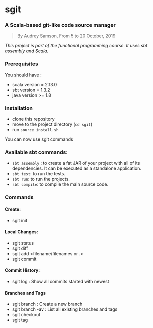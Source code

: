 # sgit

### A Scala-based git-like code source manager
>By Audrey Samson, From 5 to 20 October, 2019

*This project is part of the functional programming course. It uses sbt assembly and Scala.*

### Prerequisites
You should have :
* scala version = 2.13.0
* sbt version = 1.3.2
* java version >= 1.8 

### Installation
* clone this repository
* move to the project directory (```cd sgit```)
* run ```source install.sh```

You can now use sgit commands


### Available sbt commands:

* ```sbt assembly``` : to create a fat JAR of your project with all of its dependencies. It can be executed as a standalone application.
* ```sbt test```: to run the tests.
* ```sbt run```: to run the projects.
* ```sbt compile```: to compile the main source code.

### Commands
#### Create:
* sgit init

#### Local Changes:
* sgit status
* sgit diff
* sgit add <filename/filenames or .>
* sgit commit

#### Commit History:
* sgit log : Show all commits started with newest


#### Branches and Tags
* sgit branch <branch name> : Create a new branch
* sgit branch -av : List all existing branches and tags
* sgit checkout <branch> 
* sgit tag <tag name>


